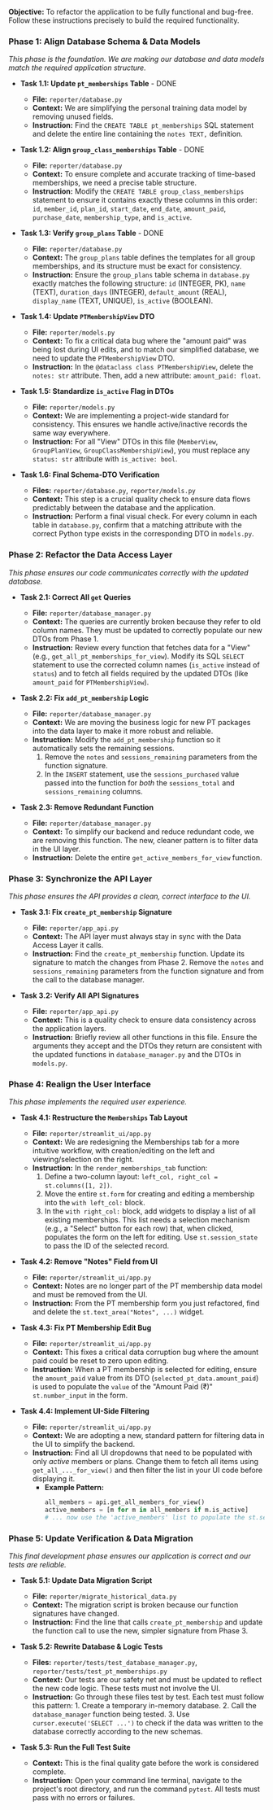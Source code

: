 **Objective:** To refactor the application to be fully functional and bug-free. Follow these instructions precisely to build the required functionality.

### **Phase 1: Align Database Schema & Data Models**
*This phase is the foundation. We are making our database and data models match the required application structure.*

* **Task 1.1: Update `pt_memberships` Table** - DONE
    * **File:** `reporter/database.py`
    * **Context:** We are simplifying the personal training data model by removing unused fields.
    * **Instruction:** Find the `CREATE TABLE pt_memberships` SQL statement and delete the entire line containing the `notes TEXT,` definition.

* **Task 1.2: Align `group_class_memberships` Table** - DONE
    * **File:** `reporter/database.py`
    * **Context:** To ensure complete and accurate tracking of time-based memberships, we need a precise table structure.
    * **Instruction:** Modify the `CREATE TABLE group_class_memberships` statement to ensure it contains exactly these columns in this order: `id`, `member_id`, `plan_id`, `start_date`, `end_date`, `amount_paid`, `purchase_date`, `membership_type`, and `is_active`.

* **Task 1.3: Verify `group_plans` Table** - DONE
    * **File:** `reporter/database.py`
    * **Context:** The `group_plans` table defines the templates for all group memberships, and its structure must be exact for consistency.
    * **Instruction:** Ensure the `group_plans` table schema in `database.py` exactly matches the following structure: `id` (INTEGER, PK), `name` (TEXT), `duration_days` (INTEGER), `default_amount` (REAL), `display_name` (TEXT, UNIQUE), `is_active` (BOOLEAN).

* **Task 1.4: Update `PTMembershipView` DTO**
    * **File:** `reporter/models.py`
    * **Context:** To fix a critical data bug where the "amount paid" was being lost during UI edits, and to match our simplified database, we need to update the `PTMembershipView` DTO.
    * **Instruction:** In the `@dataclass class PTMembershipView`, delete the `notes: str` attribute. Then, add a new attribute: `amount_paid: float`.

* **Task 1.5: Standardize `is_active` Flag in DTOs**
    * **File:** `reporter/models.py`
    * **Context:** We are implementing a project-wide standard for consistency. This ensures we handle active/inactive records the same way everywhere.
    * **Instruction:** For all "View" DTOs in this file (`MemberView`, `GroupPlanView`, `GroupClassMembershipView`), you must replace any `status: str` attribute with `is_active: bool`.

* **Task 1.6: Final Schema-DTO Verification**
    * **Files:** `reporter/database.py`, `reporter/models.py`
    * **Context:** This step is a crucial quality check to ensure data flows predictably between the database and the application.
    * **Instruction:** Perform a final visual check. For every column in each table in `database.py`, confirm that a matching attribute with the correct Python type exists in the corresponding DTO in `models.py`.

### **Phase 2: Refactor the Data Access Layer**
*This phase ensures our code communicates correctly with the updated database.*

* **Task 2.1: Correct All `get` Queries**
    * **File:** `reporter/database_manager.py`
    * **Context:** The queries are currently broken because they refer to old column names. They must be updated to correctly populate our new DTOs from Phase 1.
    * **Instruction:** Review every function that fetches data for a "View" (e.g., `get_all_pt_memberships_for_view`). Modify its SQL `SELECT` statement to use the corrected column names (`is_active` instead of `status`) and to fetch all fields required by the updated DTOs (like `amount_paid` for `PTMembershipView`).

* **Task 2.2: Fix `add_pt_membership` Logic**
    * **File:** `reporter/database_manager.py`
    * **Context:** We are moving the business logic for new PT packages into the data layer to make it more robust and reliable.
    * **Instruction:** Modify the `add_pt_membership` function so it automatically sets the remaining sessions.
        1.  Remove the `notes` and `sessions_remaining` parameters from the function signature.
        2.  In the `INSERT` statement, use the `sessions_purchased` value passed into the function for *both* the `sessions_total` and `sessions_remaining` columns.

* **Task 2.3: Remove Redundant Function**
    * **File:** `reporter/database_manager.py`
    * **Context:** To simplify our backend and reduce redundant code, we are removing this function. The new, cleaner pattern is to filter data in the UI layer.
    * **Instruction:** Delete the entire `get_active_members_for_view` function.

### **Phase 3: Synchronize the API Layer**
*This phase ensures the API provides a clean, correct interface to the UI.*

* **Task 3.1: Fix `create_pt_membership` Signature**
    * **File:** `reporter/app_api.py`
    * **Context:** The API layer must always stay in sync with the Data Access Layer it calls.
    * **Instruction:** Find the `create_pt_membership` function. Update its signature to match the changes from Phase 2. Remove the `notes` and `sessions_remaining` parameters from the function signature and from the call to the database manager.

* **Task 3.2: Verify All API Signatures**
    * **File:** `reporter/app_api.py`
    * **Context:** This is a quality check to ensure data consistency across the application layers.
    * **Instruction:** Briefly review all other functions in this file. Ensure the arguments they accept and the DTOs they return are consistent with the updated functions in `database_manager.py` and the DTOs in `models.py`.

### **Phase 4: Realign the User Interface**
*This phase implements the required user experience.*

* **Task 4.1: Restructure the `Memberships` Tab Layout**
    * **File:** `reporter/streamlit_ui/app.py`
    * **Context:** We are redesigning the Memberships tab for a more intuitive workflow, with creation/editing on the left and viewing/selection on the right.
    * **Instruction:** In the `render_memberships_tab` function:
        1.  Define a two-column layout: `left_col, right_col = st.columns([1, 2])`.
        2.  Move the entire `st.form` for creating and editing a membership into the `with left_col:` block.
        3.  In the `with right_col:` block, add widgets to display a list of all existing memberships. This list needs a selection mechanism (e.g., a "Select" button for each row) that, when clicked, populates the form on the left for editing. Use `st.session_state` to pass the ID of the selected record.

* **Task 4.2: Remove "Notes" Field from UI**
    * **File:** `reporter/streamlit_ui/app.py`
    * **Context:** Notes are no longer part of the PT membership data model and must be removed from the UI.
    * **Instruction:** From the PT membership form you just refactored, find and delete the `st.text_area("Notes", ...)` widget.

* **Task 4.3: Fix PT Membership Edit Bug**
    * **File:** `reporter/streamlit_ui/app.py`
    * **Context:** This fixes a critical data corruption bug where the amount paid could be reset to zero upon editing.
    * **Instruction:** When a PT membership is selected for editing, ensure the `amount_paid` value from its DTO (`selected_pt_data.amount_paid`) is used to populate the `value` of the "Amount Paid (₹)" `st.number_input` in the form.

* **Task 4.4: Implement UI-Side Filtering**
    * **File:** `reporter/streamlit_ui/app.py`
    * **Context:** We are adopting a new, standard pattern for filtering data in the UI to simplify the backend.
    * **Instruction:** Find all UI dropdowns that need to be populated with only *active* members or plans. Change them to fetch all items using `get_all_..._for_view()` and then filter the list in your UI code before displaying it.
        * **Example Pattern:**
            ```python
            all_members = api.get_all_members_for_view()
            active_members = [m for m in all_members if m.is_active]
            # ... now use the 'active_members' list to populate the st.selectbox
            ```

### **Phase 5: Update Verification & Data Migration**
*This final development phase ensures our application is correct and our tests are reliable.*

* **Task 5.1: Update Data Migration Script**
    * **File:** `reporter/migrate_historical_data.py`
    * **Context:** The migration script is broken because our function signatures have changed.
    * **Instruction:** Find the line that calls `create_pt_membership` and update the function call to use the new, simpler signature from Phase 3.

* **Task 5.2: Rewrite Database & Logic Tests**
    * **Files:** `reporter/tests/test_database_manager.py`, `reporter/tests/test_pt_memberships.py`
    * **Context:** Our tests are our safety net and must be updated to reflect the new code logic. These tests must not involve the UI.
    * **Instruction:** Go through these files test by test. Each test must follow this pattern: 1. Create a temporary in-memory database. 2. Call the `database_manager` function being tested. 3. Use `cursor.execute('SELECT ...')` to check if the data was written to the database correctly according to the new schemas.

* **Task 5.3: Run the Full Test Suite**
    * **Context:** This is the final quality gate before the work is considered complete.
    * **Instruction:** Open your command line terminal, navigate to the project's root directory, and run the command `pytest`. All tests must pass with no errors or failures.